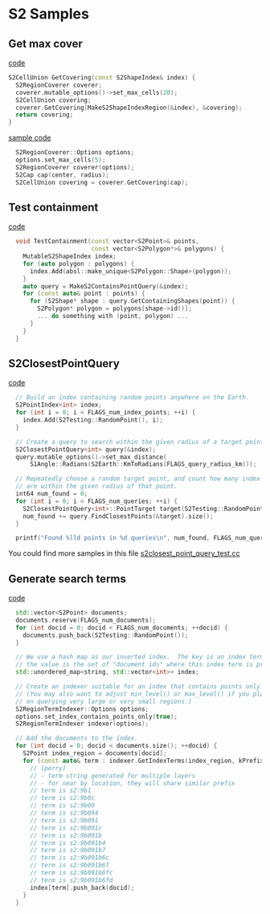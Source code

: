 # S2 Samples

## Get max cover

[code](https://github.com/google/s2geometry/blob/9398b7c8d55c15c4ad7cdc645c482232ea7c087a/src/s2/s2shape_index_region.h#L49
)
```C++
S2CellUnion GetCovering(const S2ShapeIndex& index) {
  S2RegionCoverer coverer;
  coverer.mutable_options()->set_max_cells(20);
  S2CellUnion covering;
  coverer.GetCovering(MakeS2ShapeIndexRegion(&index), &covering);
  return covering;
}
```
[sample code](https://github.com/google/s2geometry/blob/bec06921d72068fb22ef2100830c718659a19b58/src/s2/s2region_coverer.h#L40)

```C++
  S2RegionCoverer::Options options;
  options.set_max_cells(5);
  S2RegionCoverer coverer(options);
  S2Cap cap(center, radius);
  S2CellUnion covering = coverer.GetCovering(cap);
```


## Test containment
[code](https://github.com/google/s2geometry/blob/9398b7c8d55c15c4ad7cdc645c482232ea7c087a/src/s2/mutable_s2shape_index.h#L79)

```C++
  void TestContainment(const vector<S2Point>& points,
                       const vector<S2Polygon*>& polygons) {
    MutableS2ShapeIndex index;
    for (auto polygon : polygons) {
      index.Add(absl::make_unique<S2Polygon::Shape>(polygon));
    }
    auto query = MakeS2ContainsPointQuery(&index);
    for (const auto& point : points) {
      for (S2Shape* shape : query.GetContainingShapes(point)) {
        S2Polygon* polygon = polygons[shape->id()];
        ... do something with (point, polygon) ...
      }
    }
  }
```

## S2ClosestPointQuery

[code](https://github.com/google/s2geometry/blob/9398b7c8d55c15c4ad7cdc645c482232ea7c087a/src/s2/s2closest_point_query.h#L150)

```C++
  // Build an index containing random points anywhere on the Earth.
  S2PointIndex<int> index;
  for (int i = 0; i < FLAGS_num_index_points; ++i) {
    index.Add(S2Testing::RandomPoint(), i);
  }

  // Create a query to search within the given radius of a target point.
  S2ClosestPointQuery<int> query(&index);
  query.mutable_options()->set_max_distance(
      S1Angle::Radians(S2Earth::KmToRadians(FLAGS_query_radius_km)));

  // Repeatedly choose a random target point, and count how many index points
  // are within the given radius of that point.
  int64 num_found = 0;
  for (int i = 0; i < FLAGS_num_queries; ++i) {
    S2ClosestPointQuery<int>::PointTarget target(S2Testing::RandomPoint());
    num_found += query.FindClosestPoints(&target).size();
  }

  printf("Found %lld points in %d queries\n", num_found, FLAGS_num_queries);

```
You could find more samples in this file [s2closest_point_query_test.cc](https://github.com/google/s2geometry/blob/bec06921d72068fb22ef2100830c718659a19b58/src/s2/s2closest_point_query_test.cc#L42)


## Generate search terms

[code]()

```C++
  std::vector<S2Point> documents;
  documents.reserve(FLAGS_num_documents);
  for (int docid = 0; docid < FLAGS_num_documents; ++docid) {
    documents.push_back(S2Testing::RandomPoint());
  }

  // We use a hash map as our inverted index.  The key is an index term, and
  // the value is the set of "document ids" where this index term is present.
  std::unordered_map<string, std::vector<int>> index;

  // Create an indexer suitable for an index that contains points only.
  // (You may also want to adjust min_level() or max_level() if you plan
  // on querying very large or very small regions.)
  S2RegionTermIndexer::Options options;
  options.set_index_contains_points_only(true);
  S2RegionTermIndexer indexer(options);

  // Add the documents to the index.
  for (int docid = 0; docid < documents.size(); ++docid) {
    S2Point index_region = documents[docid];
    for (const auto& term : indexer.GetIndexTerms(index_region, kPrefix)) {
      // [perry]
      // - term string generated for multiple layers
      // - for near by location, they will share similar prefix
      // term is s2:9b1
      // term is s2:9b0c
      // term is s2:9b09
      // term is s2:9b094
      // term is s2:9b091
      // term is s2:9b091c
      // term is s2:9b091b
      // term is s2:9b091b4
      // term is s2:9b091b7
      // term is s2:9b091b6c
      // term is s2:9b091b6f
      // term is s2:9b091b6fc
      // term is s2:9b091b6fd
      index[term].push_back(docid);
    }
  }
```

